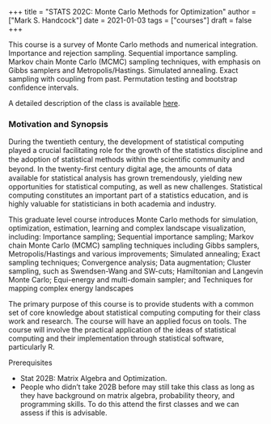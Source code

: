 +++
title = "STATS 202C: Monte Carlo Methods for Optimization"
author = ["Mark S. Handcock"]
date = 2021-01-03
tags = ["courses"]
draft = false
+++

This course is a survey of Monte Carlo methods and numerical integration. Importance and rejection sampling. Sequential importance sampling.
Markov chain Monte Carlo (MCMC) sampling techniques, with emphasis on Gibbs samplers and Metropolis/Hastings. Simulated annealing. Exact
sampling with coupling from past. Permutation testing and bootstrap confidence intervals.

<!--- (The Bruin Learn course page is [here](https://bruinlearn.ucla.edu/courses/79284/). -->

A detailed description of the class is available [here](https://drive.google.com/file/d/1w0yeax2DYoKjAbyN3p6OFSds69K8NRcn/view?usp=sharing).

### Motivation and Synopsis

During the twentieth century, the development of statistical computing played a crucial facilitating role for the growth of the statistics
discipline and the adoption of statistical methods within the scientiﬁc community and beyond. In the twenty-ﬁrst century digital age, the
amounts of data available for statistical analysis has grown tremendously, yielding new opportunities for statistical computing, as well as new
challenges. Statistical computing constitutes an important part of a statistics education, and is highly valuable for statisticians in both
academia and industry.

This graduate level course introduces Monte Carlo methods for simulation, optimization, estimation, learning and complex landscape
visualization, including: Importance sampling; Sequential importance sampling; Markov chain Monte Carlo (MCMC) sampling techniques including
Gibbs samplers, Metropolis/Hastings and various improvements; Simulated annealing; Exact sampling techniques; Convergence analysis; Data
augmentation; Cluster sampling, such as Swendsen-Wang and SW-cuts; Hamiltonian and Langevin Monte Carlo; Equi-energy and multi-domain sampler;
and Techniques for mapping complex energy landscapes

The primary purpose of this course is to provide students with a common set of core knowledge about statistical computing computing for their
class work and research. The course will have an applied focus on tools. The course will involve the practical application of the ideas of
statistical computing and their implementation through statistical software, particularly R.

Prerequisites

-   Stat 202B: Matrix Algebra and Optimization.
-   People who didn’t take 202B before may still take this class as long as they have background on matrix algebra, probability theory, and programming skills. To do this attend the first classes and we can assess if this is advisable.
